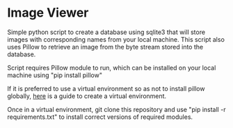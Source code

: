 # Image Viewer

Simple python script to create a database using sqlite3 that will store images with corresponding names from your local machine. This script also uses Pillow to retrieve an image from the byte stream stored into the database.

Script requires Pillow module to run, which can be installed on your local machine using "pip install pillow"

If it is preferred to use a virtual environment so as not to install pillow globally, [here]("https://towardsdatascience.com/virtual-environments-for-absolute-beginners-what-is-it-and-how-to-create-one-examples-a48da8982d4b") is a guide to create a virtual environment.

Once in a virtual environment, git clone this repository and use "pip install -r requirements.txt" to install correct versions of required modules.
